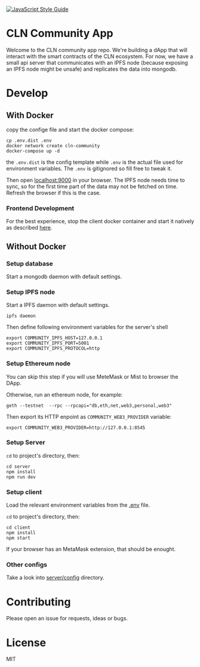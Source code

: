 [![JavaScript Style Guide](https://cdn.rawgit.com/standard/standard/master/badge.svg)](https://github.com/standard/standard)

# CLN Community App
Welcome to the CLN community app repo. We're building a dApp that will interact with the smart contracts of the CLN ecosystem. For now, we have a small api server that communicates with an IPFS node (because exposing an IPFS node might be unsafe) and replicates the data into mongodb.

# Develop


## With Docker

copy the confige file and start the docker compose:

```
cp .env.dist .env
docker network create cln-community
docker-compose up -d
```

the `.env.dist` is the config template while `.env` is the actual file used for environment variables. The `.env` is gitignored so fill free to tweak it.

Then open [localhost:9000](localhost:9000) in your browser. The IPFS node needs time to sync, so for the first time part of the data may not be fetched on time. Refresh the browser if this is the case.

### Frontend Development

For the best experience, stop the client docker container and start it natively as described [here](#setup-client).

## Without Docker

### Setup database

Start a mongodb daemon with default settings.

### Setup IPFS node

Start a IPFS daemon with default settings.

```
ipfs daemon
```

Then define following environment variables for the server's shell
```
export COMMUNITY_IPFS_HOST=127.0.0.1
export COMMUNITY_IPFS_PORT=5001
export COMMUNITY_IPFS_PROTOCOL=http
```

### Setup Ethereum node

You can skip this step if you will use MeteMask or Mist to browser the DApp.

Otherwise, run an ethereum node, for example:

```
geth --testnet  --rpc --rpcapi="db,eth,net,web3,personal,web3"
```

Then export its HTTP enpoint as `COMMUNITY_WEB3_PROVIDER` variable:

```
export COMMUNITY_WEB3_PROVIDER=http://127.0.0.1:8545
```

### Setup Server

`cd` to project's directory, then:

```
cd server
npm install
npm run dev
```

### Setup client

Load the relevant environment variables from the [.env](.env.dist) file.

`cd` to project's directory, then:
```
cd client
npm install
npm start
```

If your browser has an MetaMask extension, that should be enought.


### Other configs
Take a look into [server/config](server/config) directory.

# Contributing

Please open an issue for requests, ideas or bugs.

# License
MIT
